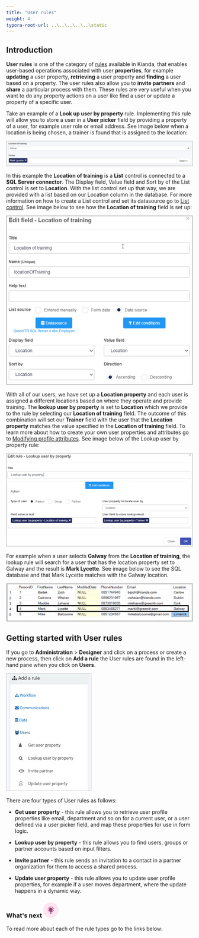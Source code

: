 ```yaml
---
title: "User rules"
weight: 4
typora-root-url: ..\..\..\..\..\static
---
```


## Introduction

**User rules** is one of the category of [rules](/docs/platform/rules/) available in Kianda, that enables user-based operations associated with user **properties**, for example **updating** a user property, **retrieving** a user property and **finding** a user based on a property. The user rules also allow you to **invite partners** and **share** a particular process with them. These rules are very useful when you want to do any property actions on a user like find a user or update a property of a specific user.

Take an example of a **Look up user by property** rule. Implementing this rule will allow you to store a user in a **User picker** field by providing a property of a user, for example user role or email address. See image below when a location is being chosen, a trainer is found that is assigned to the location:

![User rules](/images/lookup-user-location.jpg)

In this example the **Location of training** is a **List** control is connected to a **SQL Server connector**. The Display field, Value field and Sort by  of the List control is set to **Location**. With the list control set up that way, we are provided with a list based on our Location column in the database. For more information on how to create a List control and set its datasource go to [List control](/docs/platform/controls/input/list/). See image below to see how the **Location of training** field is set up:

![User rules](/images/users-list-control-example.jpg)

With all of our users, we have set up a **Location property** and each user is assigned a different locations based on where they operate and provide training. The **lookup user by property** is set to **Location** which we provide to the rule by selecting our **Location of training**  field. The outcome of this combination will set our **Trainer** field with the user that the **Location property** matches the value specified in the **Location of training** field. To learn more about how to create your own user properties and attributes go to [Modifying profile attributes](/docs/platform/administration/users/#modify-profile-attributes). See image below of the Lookup user by property rule:

![User rules](/images/users-lookup.jpg)

For example when a user selects **Galway** from the **Location of training**, the lookup rule will search for a user that has the location property set to Galway and the result is **Mark Lycette**. See image below to see the SQL database and that Mark Lycette matches with the Galway location.

![User rules](/images/lookup-user-db.jpg)

## Getting started with User rules ##

If you go to **Administration** > **Designer** and click on a process or create a new process, then click on **Add a rule** the User rules are found in the left-hand pane when you click on **Users**.

![User rules](/images/user-rules-intro.jpg)

There are four types of User rules as follows:

- **Get user property** - this rule allows you to retrieve user profile properties like email, department and so on for a current user, or a user defined via a user picker field, and map these properties for use in form logic.

- **Lookup user by property** - this rule allows you to find users, groups or partner accounts based on input filters.

- **Invite partner** - this rule sends an invitation to a contact in a partner organization for them to access a shared process. 

- **Update user property** - this rule allows you to update user profile properties, for example if a user moves department, where the update happens in a dynamic way.

  

### What's next  ![Idea icon](/images/18.png) ###

To read more about each of the rule types go to the links below:
